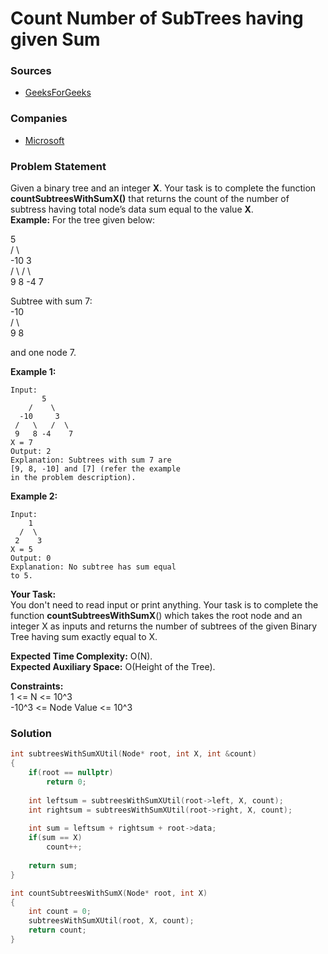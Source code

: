 # Count Number of SubTrees having given Sum

### Sources

* [GeeksForGeeks](https://practice.geeksforgeeks.org/problems/count-number-of-subtrees-having-given-sum/1#)

### Companies

* [Microsoft](../../company-based-lists/microsoft.md)

### Problem Statement

Given a binary tree and an integer **X**. Your task is to complete the function **countSubtreesWithSumX()** that returns the count of the number of subtress having total node’s data sum equal to the value **X**.\
**Example:** For the tree given below:           &#x20;

&#x20;             5\
&#x20;           /    \\\
&#x20;       \-10     3\
&#x20;       /    \    /  \\\
&#x20;     9     8  -4 7

Subtree with sum 7:\
&#x20;            \-10\
&#x20;           /      \\\
&#x20;         9        8

and one node 7.

**Example 1:**

```
Input:
       5
    /    \
  -10     3
 /   \   /  \
 9   8 -4    7
X = 7
Output: 2
Explanation: Subtrees with sum 7 are
[9, 8, -10] and [7] (refer the example
in the problem description).
```

**Example 2:**

```
Input:
    1
  /  \
 2    3
X = 5
Output: 0
Explanation: No subtree has sum equal
to 5.
```

**Your Task:**\
You don't need to read input or print anything. Your task is to complete the function **countSubtreesWithSumX**() which takes the root node and an integer X as inputs and returns the number of subtrees of the given Binary Tree having sum exactly equal to X.

**Expected Time Complexity:** O(N).\
**Expected Auxiliary Space:** O(Height of the Tree).

**Constraints:**\
1 <= N <= 10^3\
\-10^3 <= Node Value <= 10^3

### Solution

```cpp
int subtreesWithSumXUtil(Node* root, int X, int &count)
{
    if(root == nullptr)
        return 0;
    
    int leftsum = subtreesWithSumXUtil(root->left, X, count);
    int rightsum = subtreesWithSumXUtil(root->right, X, count);
    
    int sum = leftsum + rightsum + root->data;
    if(sum == X)
        count++;
    
    return sum; 
}

int countSubtreesWithSumX(Node* root, int X)
{
    int count = 0;
    subtreesWithSumXUtil(root, X, count);
    return count;
}
```
